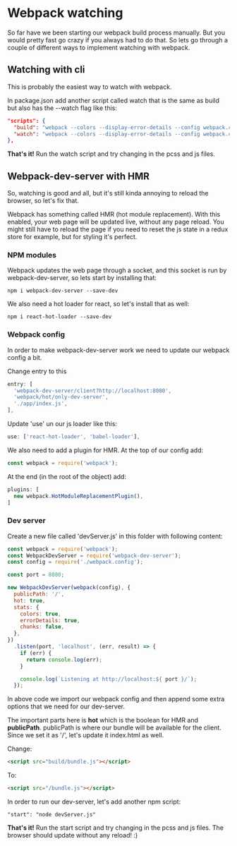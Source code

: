 # Webpack watching

So far have we been starting our webpack build process manually. But you would pretty fast go crazy if you always had to do that. So lets go through a couple of different ways to implement watching with webpack.

## Watching with cli

This is probably the easiest way to watch with webpack.

In package.json add another script called watch that is the same as build but also has the --watch flag like this:

```json
"scripts": {
  "build": "webpack --colors --display-error-details --config webpack.config.js",
  "watch": "webpack --colors --display-error-details --config webpack.config.js --watch"
},
```

**That's it!** Run the watch script and try changing in the pcss and js files.

## Webpack-dev-server with HMR

So, watching is good and all, but it's still kinda annoying to reload the browser, so let's fix that.

Webpack has something called HMR (hot module replacement). With this enabled, your web page will be updated live, without any page reload. You might still have to reload the page if you need to reset the js state in a redux store for example, but for styling it's perfect.

### NPM modules

Webpack updates the web page through a socket, and this socket is run by webpack-dev-server, so lets start by installing that:

````text
npm i webpack-dev-server --save-dev
````

We also need a hot loader for react, so let's install that as well:

````text
npm i react-hot-loader --save-dev
````

### Webpack config

In order to make webpack-dev-server work we need to update our webpack config a bit.

Change entry to this 

```javascript
entry: [
  'webpack-dev-server/client?http://localhost:8080',
  'webpack/hot/only-dev-server',
  './app/index.js',
],
```

Update 'use' un our js loader like this:

```javascript
use: ['react-hot-loader', 'babel-loader'],
```
We also need to add a plugin for HMR. 
At the top of our config add:

```javascript
const webpack = require('webpack');
```

At the end (in the root of the object) add:

```javascript
plugins: [
  new webpack.HotModuleReplacementPlugin(),
]
```

### Dev server

Create a new file called 'devServer.js' in this folder with following content:

```javascript
const webpack = require('webpack');
const WebpackDevServer = require('webpack-dev-server');
const config = require('./webpack.config');

const port = 8080;

new WebpackDevServer(webpack(config), {
  publicPath: '/',
  hot: true,
  stats: {
    colors: true,
    errorDetails: true,
    chunks: false,
  },
})
  .listen(port, 'localhost', (err, result) => {
    if (err) {
      return console.log(err);
    }

    console.log(`Listening at http://localhost:${ port }/`);
  });
```

In above code we import our webpack config and then append some extra options that we need for our dev-server. 

The important parts here is **hot** which is the boolean for HMR and **publicPath**. publicPath is where our bundle will be available for the client. Since we set it as '/', let's update it index.html as well.

Change:
```html
<script src="build/bundle.js"></script>
```
To:
```html
<script src="/bundle.js"></script>
```

In order to run our dev-server, let's add another npm script:
```text
"start": "node devServer.js"
```

**That's it!** Run the start script and try changing in the pcss and js files. The browser should update without any reload! :)